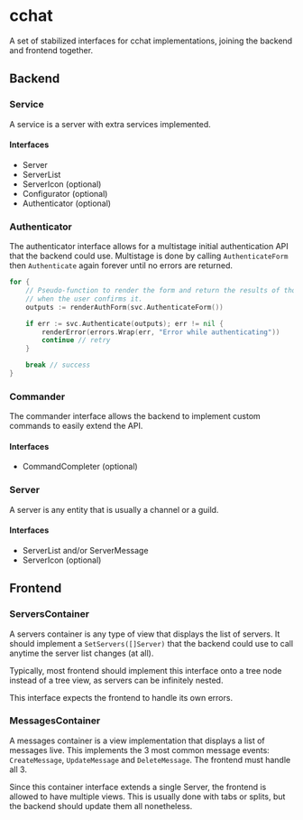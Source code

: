 # cchat

A set of stabilized interfaces for cchat implementations, joining the backend
and frontend together.

## Backend

### Service

A service is a server with extra services implemented.

#### Interfaces

- Server
- ServerList
- ServerIcon (optional)
- Configurator (optional)
- Authenticator (optional)

### Authenticator

The authenticator interface allows for a multistage initial authentication API
that the backend could use. Multistage is done by calling `AuthenticateForm`
then `Authenticate` again forever until no errors are returned.

```go
for {
	// Pseudo-function to render the form and return the results of those forms
	// when the user confirms it.
    outputs := renderAuthForm(svc.AuthenticateForm())

    if err := svc.Authenticate(outputs); err != nil {
		renderError(errors.Wrap(err, "Error while authenticating"))
        continue // retry
    }

    break // success
}
```

### Commander

The commander interface allows the backend to implement custom commands to
easily extend the API.

#### Interfaces

- CommandCompleter (optional)

### Server

A server is any entity that is usually a channel or a guild.

#### Interfaces

- ServerList and/or ServerMessage
- ServerIcon (optional)

## Frontend

### ServersContainer

A servers container is any type of view that displays the list of servers. It
should implement a `SetServers([]Server)` that the backend could use to call
anytime the server list changes (at all).

Typically, most frontend should implement this interface onto a tree node
instead of a tree view, as servers can be infinitely nested.

This interface expects the frontend to handle its own errors.

### MessagesContainer

A messages container is a view implementation that displays a list of messages
live. This implements the 3 most common message events: `CreateMessage`,
`UpdateMessage` and `DeleteMessage`. The frontend must handle all 3.

Since this container interface extends a single Server, the frontend is allowed
to have multiple views. This is usually done with tabs or splits, but the
backend should update them all nonetheless.
